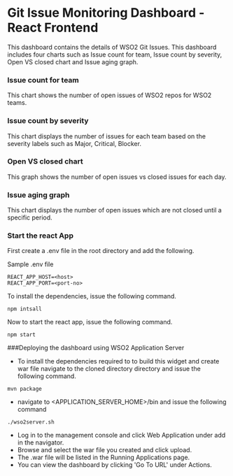 # Git Issue Monitoring Dashboard - React Frontend
This dashboard contains the details of  WSO2 Git Issues. This dashboard includes four charts such as Issue count for team, Issue count by severity, Open VS closed chart and Issue aging graph.

### Issue count for team
This chart shows the number of open issues of WSO2 repos for WSO2 teams.

### Issue count by severity
This chart displays the number of issues for each team based on the severity labels such as Major, Critical, Blocker.

### Open VS closed chart
This graph shows the number of open issues vs closed issues for each day.

### Issue aging graph
This chart displays the number of open issues which are not closed until a specific period.

### Start the react App
First create a .env file in the root directory and add the following.

Sample .env file

```
REACT_APP_HOST=<host>
REACT_APP_PORT=<port-no>
```

To install the dependencies, issue the following command.
```
npm intsall
```

Now to start the react app, issue the following command.
```
npm start
```

###Deploying the dashboard using WSO2 Application Server

- To install the dependencies required to to build this widget and create war file navigate to the cloned directory directory and issue the following command.

```
mvn package
```


- navigate to <APPLICATION_SERVER_HOME>/bin and issue the following command

```
./wso2server.sh
```

- Log in to the management console and click Web Application under add in the navigator.
- Browse and select the war file you created and click upload.
- The .war file will be listed in the Running Applications page.
- You can view the dashboard by clicking 'Go To URL' under Actions.